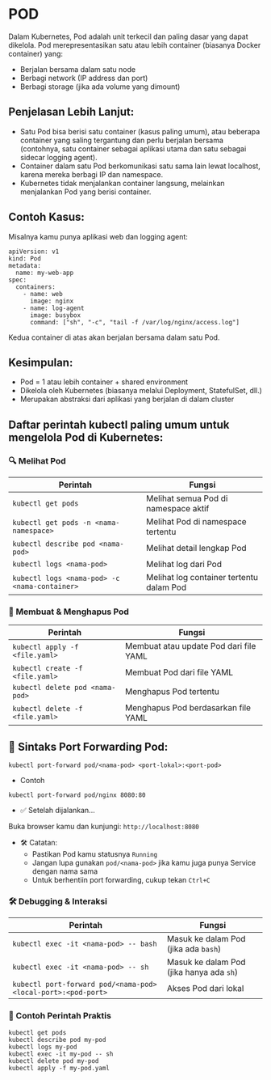 # POD
Dalam Kubernetes, Pod adalah unit terkecil dan paling dasar yang dapat dikelola. Pod merepresentasikan satu atau lebih container (biasanya Docker container) yang:

- Berjalan bersama dalam satu node
- Berbagi network (IP address dan port)
- Berbagi storage (jika ada volume yang dimount)

## Penjelasan Lebih Lanjut:
- Satu Pod bisa berisi satu container (kasus paling umum), atau beberapa container yang saling tergantung dan perlu berjalan bersama (contohnya, satu container sebagai aplikasi utama dan satu sebagai sidecar logging agent).
- Container dalam satu Pod berkomunikasi satu sama lain lewat localhost, karena mereka berbagi IP dan namespace.
- Kubernetes tidak menjalankan container langsung, melainkan menjalankan Pod yang berisi container.

## Contoh Kasus:
Misalnya kamu punya aplikasi web dan logging agent:
```shell
apiVersion: v1
kind: Pod
metadata:
  name: my-web-app
spec:
  containers:
    - name: web
      image: nginx
    - name: log-agent
      image: busybox
      command: ["sh", "-c", "tail -f /var/log/nginx/access.log"]
```
Kedua container di atas akan berjalan bersama dalam satu Pod.

## Kesimpulan:
- Pod = 1 atau lebih container + shared environment
- Dikelola oleh Kubernetes (biasanya melalui Deployment, StatefulSet, dll.)
- Merupakan abstraksi dari aplikasi yang berjalan di dalam cluster

## Daftar perintah kubectl paling umum untuk mengelola Pod di Kubernetes:
### 🔍 Melihat Pod
| Perintah                                      | Fungsi                                   |
| --------------------------------------------- | ---------------------------------------- |
| `kubectl get pods`                            | Melihat semua Pod di namespace aktif     |
| `kubectl get pods -n <nama-namespace>`        | Melihat Pod di namespace tertentu        |
| `kubectl describe pod <nama-pod>`             | Melihat detail lengkap Pod               |
| `kubectl logs <nama-pod>`                     | Melihat log dari Pod                     |
| `kubectl logs <nama-pod> -c <nama-container>` | Melihat log container tertentu dalam Pod |

### 🚀 Membuat & Menghapus Pod
| Perintah                        | Fungsi                                 |
| ------------------------------- | -------------------------------------- |
| `kubectl apply -f <file.yaml>`  | Membuat atau update Pod dari file YAML |
| `kubectl create -f <file.yaml>` | Membuat Pod dari file YAML             |
| `kubectl delete pod <nama-pod>` | Menghapus Pod tertentu                 |
| `kubectl delete -f <file.yaml>` | Menghapus Pod berdasarkan file YAML    |

## 🔧 Sintaks Port Forwarding Pod:
```shell
kubectl port-forward pod/<nama-pod> <port-lokal>:<port-pod>
```
- Contoh
```shell
kubectl port-forward pod/nginx 8080:80
```
- ✅ Setelah dijalankan...

Buka browser kamu dan kunjungi:
`http://localhost:8080`
- 🛠️ Catatan:
  - Pastikan Pod kamu statusnya `Running`
  - Jangan lupa gunakan `pod/<nama-pod>` jika kamu juga punya Service dengan nama sama
  - Untuk berhentiin port forwarding, cukup tekan `Ctrl+C`
 
### 🛠️ Debugging & Interaksi
| Perintah                                                      | Fungsi                                   |
| ------------------------------------------------------------- | ---------------------------------------- |
| `kubectl exec -it <nama-pod> -- bash`                         | Masuk ke dalam Pod (jika ada `bash`)     |
| `kubectl exec -it <nama-pod> -- sh`                           | Masuk ke dalam Pod (jika hanya ada `sh`) |
| `kubectl port-forward pod/<nama-pod> <local-port>:<pod-port>` | Akses Pod dari lokal                     |

### 🧪 Contoh Perintah Praktis
```shell
kubectl get pods
kubectl describe pod my-pod
kubectl logs my-pod
kubectl exec -it my-pod -- sh
kubectl delete pod my-pod
kubectl apply -f my-pod.yaml
```





























